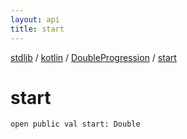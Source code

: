 ```yaml
---
layout: api
title: start
---
```

[stdlib](../../index.html) / [kotlin](../index.html) / [DoubleProgression](index.html) / [start](start.html)

# start

```
open public val start: Double
```
